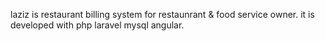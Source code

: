 laziz is restaurant billing system for restaunrant & food service owner. it is developed with php laravel mysql angular.
